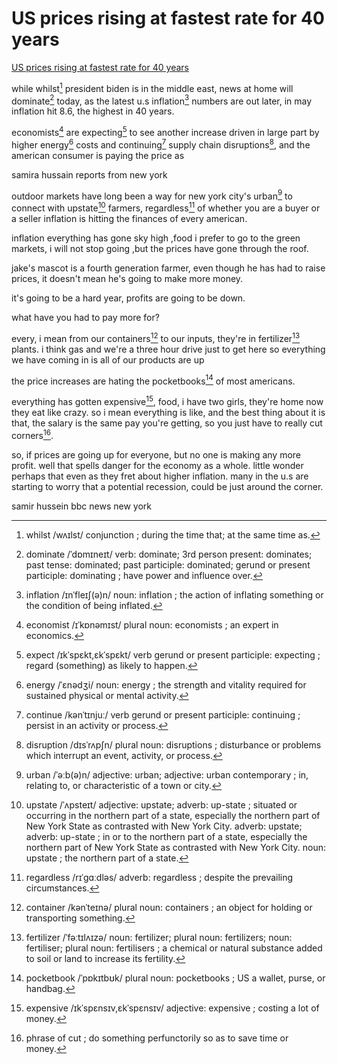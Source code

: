 # US prices rising at fastest rate for 40 years

[US prices rising at fastest rate for 40 years](https://www.youtube.com/watch?v=Kob4Ny0L3K4)

while whilst[^whilst] president biden is in the middle east, news at home will dominate[^dominate] today, as the latest u.s inflation[^inflation] numbers are out later, in may inflation hit 8.6, the highest in 40 years.
[^whilst]: whilst /wʌɪlst/ conjunction ; during the time that; at the same time as.
[^dominate]: dominate /ˈdɒmɪneɪt/ verb: dominate; 3rd person present: dominates; past tense: dominated; past participle: dominated; gerund or present participle: dominating ; have power and influence over.
[^inflation]: inflation /ɪnˈfleɪʃ(ə)n/ noun: inflation ; the action of inflating something or the condition of being inflated.

economists[^economist] are expecting[^expect] to see another increase driven in large part by higher energy[^energy] costs and continuing[^continue] supply chain disruptions[^disruption], and the american consumer is paying the price as
[^economist]: economist /ɪˈkɒnəmɪst/ plural noun: economists ; an expert in economics.
[^expect]: expect /ɪkˈspɛkt,ɛkˈspɛkt/ verb gerund or present participle: expecting ; regard (something) as likely to happen.
[^energy]: energy /ˈɛnədʒi/ noun: energy ; the strength and vitality required for sustained physical or mental activity.
[^continue]: continue /kənˈtɪnjuː/ verb gerund or present participle: continuing ; persist in an activity or process.
[^disruption]: disruption /dɪsˈrʌpʃn/ plural noun: disruptions ; disturbance or problems which interrupt an event, activity, or process.

samira hussain reports from new york

outdoor markets have long been a way for new york city's urban[^urban] to connect with upstate[^upstate] farmers, regardless[^regardless] of whether you are a buyer or a seller inflation is hitting the finances of every american.
[^urban]: urban /ˈəːb(ə)n/ adjective: urban; adjective: urban contemporary ; in, relating to, or characteristic of a town or city.
[^upstate]: upstate /ˈʌpsteɪt/ adjective: upstate; adverb: up-state ; situated or occurring in the northern part of a state, especially the northern part of New York State as contrasted with New York City.
adverb: upstate; adverb: up-state ; in or to the northern part of a state, especially the northern part of New York State as contrasted with New York City.
noun: upstate ; the northern part of a state.
[^regardless]: regardless /rɪˈɡɑːdləs/ adverb: regardless ; despite the prevailing circumstances.

inflation everything has gone sky high ,food i prefer to go to the green markets, i will not stop going ,but the prices have gone through the roof.

jake's mascot is a fourth generation farmer, even though he has had to raise prices, it doesn't mean he's going to make more money.

it's going to be a hard year, profits are going to be down.

what have you had to pay more for?

every, i mean from our containers[^container] to our inputs, they're in fertilizer[^fertilizer] plants. i think gas and we're a three hour drive just to get here so everything we have coming in is all of our products are up
[^container]: container /kənˈteɪnə/ plural noun: containers ; an object for holding or transporting something.
[^fertilizer]: fertilizer /ˈfəːtɪlʌɪzə/ noun: fertilizer; plural noun: fertilizers; noun: fertiliser; plural noun: fertilisers ; a chemical or natural substance added to soil or land to increase its fertility.

the price increases are hating the pocketbooks[^pocketbook] of most americans.
[^pocketbook]: pocketbook /ˈpɒkɪtbʊk/ plural noun: pocketbooks ; US a wallet, purse, or handbag.

everything has gotten expensive[^expensive], food, i have two girls, they're home now they eat like crazy. so i mean everything is like, and the best thing about it is that, the salary is the same pay you're getting, so you just have to really cut corners[^cut-corners].
[^expensive]: expensive /ɪkˈspɛnsɪv,ɛkˈspɛnsɪv/ adjective: expensive ; costing a lot of money.
[^cut-corners]: phrase of cut ; do something perfunctorily so as to save time or money.

so, if prices are going up for everyone, but no one is making any more profit. well that spells danger for the economy as a whole. little wonder perhaps that even as they fret about higher inflation. many in the u.s are starting to worry that a potential recession, could be just around the corner.

samir hussein bbc news
new york
